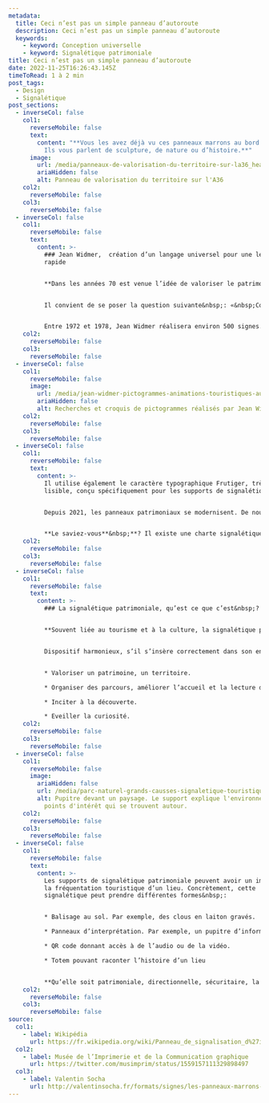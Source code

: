 ```yaml
---
metadata:
  title: Ceci n’est pas un simple panneau d’autoroute
  description: Ceci n’est pas un simple panneau d’autoroute
  keywords:
    - keyword: Conception universelle
    - keyword: Signalétique patrimoniale
title: Ceci n’est pas un simple panneau d’autoroute
date: 2022-11-25T16:26:43.145Z
timeToRead: 1 à 2 min
post_tags:
  - Design
  - Signalétique
post_sections:
  - inverseCol: false
    col1:
      reverseMobile: false
      text:
        content: "**Vous les avez déjà vu ces panneaux marrons au bord des autoroutes.
          Ils vous parlent de sculpture, de nature ou d’histoire.**"
      image:
        url: /media/panneaux-de-valorisation-du-territoire-sur-la36_head..jpg
        ariaHidden: false
        alt: Panneau de valorisation du territoire sur l'A36
    col2:
      reverseMobile: false
    col3:
      reverseMobile: false
  - inverseCol: false
    col1:
      reverseMobile: false
      text:
        content: >-
          ### Jean Widmer,  création d’un langage universel pour une lecture
          rapide


          **Dans les années 70 est venue l’idée de valoriser le patrimoine français depuis les autoroutes, lieu de fort trafic. C’est la société Autoroutes du Sud de la France qui lance le projet. C’est alors qu’intervient le graphiste suisse, Jean Widmer.**


          Il convient de se poser la question suivante&nbsp;: «&nbsp;Comment transmettre une information en moins de 3 secondes&nbsp;?&nbsp;» En effet, à 130 kms/h vous disposez de peu de temps pour lire et comprendre un message.


          Entre 1972 et 1978, Jean Widmer réalisera environ 500 signes. Le graphiste s’intéresse au minimalisme graphique du pictogramme&nbsp;: épaisseur de trait lisible à distance, sobriété des formes, synthétisation de l’information, lisibilité de la police de caractère…
    col2:
      reverseMobile: false
    col3:
      reverseMobile: false
  - inverseCol: false
    col1:
      reverseMobile: false
      image:
        url: /media/jean-widmer-pictogrammes-animations-touristiques-autoroutes-1972-78-recherche-croquis-portrait-index-grafik.jpg
        ariaHidden: false
        alt: Recherches et croquis de pictogrammes réalisés par Jean Widmer
    col2:
      reverseMobile: false
    col3:
      reverseMobile: false
  - inverseCol: false
    col1:
      reverseMobile: false
      text:
        content: >-
          Il utilise également le caractère typographique Frutiger, très
          lisible, conçu spécifiquement pour les supports de signalétique.


          Depuis 2021, les panneaux patrimoniaux se modernisent. De nouveaux artistes et graphistes interviennent sur les illustrations. Une véritable expo en 3 secondes et à ciel ouvert avec un flux constant de visiteurs&nbsp;!


          **Le saviez-vous**&nbsp;**? Il existe une charte signalétique bien précise pour la mise en forme de ces panneaux.**
    col2:
      reverseMobile: false
    col3:
      reverseMobile: false
  - inverseCol: false
    col1:
      reverseMobile: false
      text:
        content: >-
          ### La signalétique patrimoniale, qu’est ce que c’est&nbsp;?


          **Souvent liée au tourisme et à la culture, la signalétique patrimoniale vise à valoriser tous types de patrimoine sur un territoire**&nbsp;**: architecture, paysage, histoire, gastronomie, art… Pour aller plus loin, elle participe également à la visibilité de l’identité d’un territoire.**


          Dispositif harmonieux, s’il s’insère correctement dans son environnement, la signalétique est un élément fort de la communication d’un site, d’un monument ou d’un musée. La signalétique patrimoniale peut&nbsp;:


          * Valoriser un patrimoine, un territoire.

          * Organiser des parcours, améliorer l’accueil et la lecture d’un espace.

          * Inciter à la découverte.

          * Eveiller la curiosité.
    col2:
      reverseMobile: false
    col3:
      reverseMobile: false
  - inverseCol: false
    col1:
      reverseMobile: false
      image:
        ariaHidden: false
        url: /media/parc-naturel-grands-causses-signaletique-touristique-5206.jpg
        alt: Pupitre devant un paysage. Le support explique l'environnement et les
          points d'intérêt qui se trouvent autour.
    col2:
      reverseMobile: false
    col3:
      reverseMobile: false
  - inverseCol: false
    col1:
      reverseMobile: false
      text:
        content: >-
          Les supports de signalétique patrimoniale peuvent avoir un impact sur
          la fréquentation touristique d’un lieu. Concrètement, cette
          signalétique peut prendre différentes formes&nbsp;:


          * Balisage au sol. Par exemple, des clous en laiton gravés.

          * Panneaux d’interprétation. Par exemple, un pupitre d’information sur la faune et la flore.

          * QR code donnant accès à de l’audio ou de la vidéo.

          * Totem pouvant raconter l’histoire d’un lieu


          **Qu’elle soit patrimoniale, directionnelle, sécuritaire, la signalétique nous entoure. Ouvrez l’œil**&nbsp;**!**
    col2:
      reverseMobile: false
    col3:
      reverseMobile: false
source:
  col1:
    - label: Wikipédia
      url: https://fr.wikipedia.org/wiki/Panneau_de_signalisation_d%27int%C3%A9r%C3%AAt_culturel_et_touristique_en_France
  col2:
    - label: Musée de l’Imprimerie et de la Communication graphique
      url: https://twitter.com/musimprim/status/1559157111329898497
  col3:
    - label: Valentin Socha
      url: http://valentinsocha.fr/formats/signes/les-panneaux-marrons-des-autoroutes/
---
```

